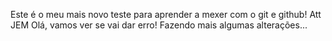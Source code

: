 Este é o meu mais novo teste para aprender a mexer com o git e github!
Att
JEM
Olá, vamos ver se vai dar erro!
Fazendo mais algumas alterações...
